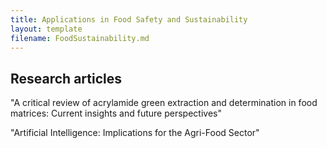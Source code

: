 ```yaml
---
title: Applications in Food Safety and Sustainability
layout: template
filename: FoodSustainability.md
--- 
```


## Research articles
"A critical review of acrylamide green extraction and determination in food matrices: Current insights and future perspectives"

"Artificial Intelligence: Implications for the Agri-Food Sector"